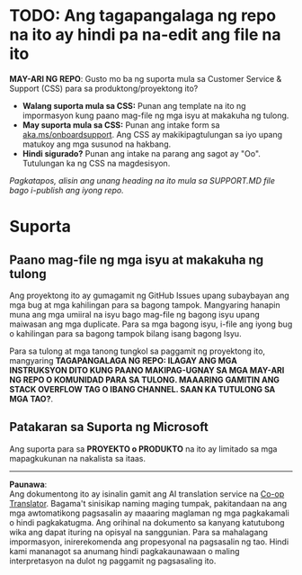 <!--
CO_OP_TRANSLATOR_METADATA:
{
  "original_hash": "b7244261ee19497082edf33bcce64717",
  "translation_date": "2025-09-03T23:07:50+00:00",
  "source_file": "SUPPORT.md",
  "language_code": "tl"
}
-->
# TODO: Ang tagapangalaga ng repo na ito ay hindi pa na-edit ang file na ito

**MAY-ARI NG REPO**: Gusto mo ba ng suporta mula sa Customer Service & Support (CSS) para sa produktong/proyektong ito?

- **Walang suporta mula sa CSS:** Punan ang template na ito ng impormasyon kung paano mag-file ng mga isyu at makakuha ng tulong.
- **May suporta mula sa CSS:** Punan ang intake form sa [aka.ms/onboardsupport](https://aka.ms/onboardsupport). Ang CSS ay makikipagtulungan sa iyo upang matukoy ang mga susunod na hakbang.
- **Hindi sigurado?** Punan ang intake na parang ang sagot ay "Oo". Tutulungan ka ng CSS na magdesisyon.

*Pagkatapos, alisin ang unang heading na ito mula sa SUPPORT.MD file bago i-publish ang iyong repo.*

# Suporta

## Paano mag-file ng mga isyu at makakuha ng tulong  

Ang proyektong ito ay gumagamit ng GitHub Issues upang subaybayan ang mga bug at mga kahilingan para sa bagong tampok. Mangyaring hanapin muna ang mga umiiral na isyu bago mag-file ng bagong isyu upang maiwasan ang mga duplicate. Para sa mga bagong isyu, i-file ang iyong bug o kahilingan para sa bagong tampok bilang isang bagong Isyu.

Para sa tulong at mga tanong tungkol sa paggamit ng proyektong ito, mangyaring **TAGAPANGALAGA NG REPO: ILAGAY ANG MGA INSTRUKSYON DITO KUNG PAANO MAKIPAG-UGNAY SA MGA MAY-ARI NG REPO O KOMUNIDAD PARA SA TULONG. MAAARING GAMITIN ANG STACK OVERFLOW TAG O IBANG CHANNEL. SAAN KA TUTULONG SA MGA TAO?**.

## Patakaran sa Suporta ng Microsoft  

Ang suporta para sa **PROYEKTO o PRODUKTO** na ito ay limitado sa mga mapagkukunan na nakalista sa itaas.

---

**Paunawa**:  
Ang dokumentong ito ay isinalin gamit ang AI translation service na [Co-op Translator](https://github.com/Azure/co-op-translator). Bagama't sinisikap naming maging tumpak, pakitandaan na ang mga awtomatikong pagsasalin ay maaaring maglaman ng mga pagkakamali o hindi pagkakatugma. Ang orihinal na dokumento sa kanyang katutubong wika ang dapat ituring na opisyal na sanggunian. Para sa mahalagang impormasyon, inirerekomenda ang propesyonal na pagsasalin ng tao. Hindi kami mananagot sa anumang hindi pagkakaunawaan o maling interpretasyon na dulot ng paggamit ng pagsasaling ito.
